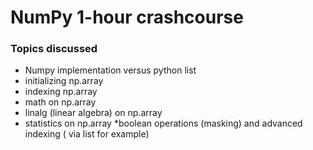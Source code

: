 # NumPy 1-hour crashcourse 

### Topics discussed 

* Numpy implementation versus python list
* initializing np.array
* indexing np.array
* math on np.array
* linalg (linear algebra) on np.array
* statistics on np.array
*boolean operations (masking) and advanced indexing ( via list for example) 

